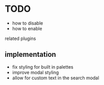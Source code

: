 # TODO

- how to disable
- how to enable

related plugins


## implementation
- fix styling for built in palettes
- improve modal styling
- allow for custom text in the search modal